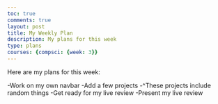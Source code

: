 ```yaml
---
toc: true
comments: true
layout: post
title: My Weekly Plan
description: My plans for this week
type: plans
courses: {compsci: {week: 3}}
---
```


Here are my plans for this week: 

-Work on my own navbar
-Add a few projects
-^These projects include random things
-Get ready for my live review
-Present my live review
